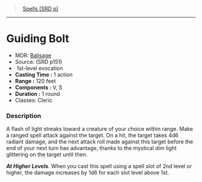﻿---
!SpellVO
Level: 1
Type: evocation
CastingTime: 1 action
Range: 120 feet
Components: V, S
Duration: 1 round
Classes: Cleric
Id: spells_vo.md#guiding-bolt
ParentLink: spells_vo.md#spells-srd-p
Name: Guiding Bolt
ParentName: Spells (SRD p)
NameLevel: 1
AltName: '[Balisage](hd_spells_balisage.md)'
Source: (SRD p151)
Attributes: {}
---
> [Spells (SRD p)](srd_spells.md)

---

# Guiding Bolt

- MDR: [Balisage](hd_spells_balisage.md)
- Source: (SRD p151)
-  1st-level evocation
- **Casting Time :** 1 action
- **Range :** 120 feet
- **Components :** V, S
- **Duration :** 1 round
- Classes: Cleric

### Description

A flash of light streaks toward a creature of your choice within range. Make a ranged spell attack against the target. On a hit, the target takes 4d6 radiant damage, and the next attack roll made against this target before the end of your next turn has advantage, thanks to the mystical dim light glittering on the target until then.

**_At Higher Levels_**. When you cast this spell using a spell slot of 2nd level or higher, the damage increases by 1d6 for each slot level above 1st.

